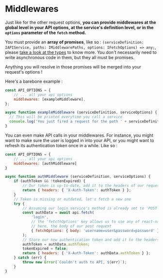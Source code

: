 # Middlewares

Just like for the other request options, **you can provide middlewares at the global level in your API options, at the service's definition level, or in the `options` parameter of the `fetch` method.**

You must provide an **array of promises**, like so : `(serviceDefinition: IAPIService, paths: IMiddlewarePaths, options: IFetchOptions) => any;`, please [take a look at the types](#types) to know more. You don't necessarily need to write asynchronous code in them, but they all must be promises.

Anything you will resolve in those promises will be merged into your request's options !

Here's a barebone example :

```javascript
const API_OPTIONS = {
    // ... all your api options
    middlewares: [exampleMiddleware],
};

async function exampleMiddleware (serviceDefinition, serviceOptions) {
  // This will be printed everytime you call a service
  console.log('You just fired a request for the path ' + serviceDefinition.path);
}
```

You can even make API calls in your middlewares. For instance, you might want to make sure the user is logged in into your API, or you might want to refresh its authentication token once in a while. Like so :

```javascript
const API_OPTIONS = {
    // ... all your api options
    middlewares: [authMiddleware]
}

async function authMiddleware (serviceDefinition, serviceOptions) {
    if (authToken && !tokenExpired) {
        // Our token is up-to-date, add it to the headers of our request
        return { headers: { 'X-Auth-Token': authToken } };
    }
    // Token is missing or outdated, let's fetch a new one
    try {
        // Assuming our login service's method is already set to 'POST'
        const authData = await api.fetch(
            'login',
            // the 'fetcthOptions' key allows us to use any of react-native's fetch method options
            // here, the body of our post request
            { fetchOptions: { body: 'username=user&password=password' } } 
        );
        // Store our new authentication token and add it to the headers of our request
        authToken = authData.authToken;
        tokenExpired = false;
        return { headers: { 'X-Auth-Token': authData.authToken } };
    } catch (err) {
        throw new Error(`Couldn't auth to API, ${err}`);
    }
}
```